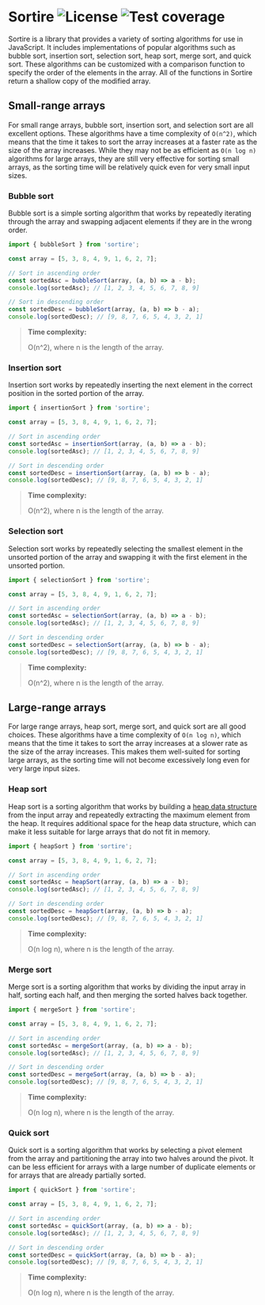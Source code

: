 # Sortire ![License](https://img.shields.io/npm/l/sortire) ![Test coverage](https://img.shields.io/codecov/c/github/kevinhermawan/sortire)

Sortire is a library that provides a variety of sorting algorithms for use in JavaScript. It includes implementations of popular algorithms such as bubble sort, insertion sort, selection sort, heap sort, merge sort, and quick sort. These algorithms can be customized with a comparison function to specify the order of the elements in the array. All of the functions in Sortire return a shallow copy of the modified array.

## Small-range arrays

For small range arrays, bubble sort, insertion sort, and selection sort are all excellent options. These algorithms have a time complexity of `O(n^2)`, which means that the time it takes to sort the array increases at a faster rate as the size of the array increases. While they may not be as efficient as `O(n log n)` algorithms for large arrays, they are still very effective for sorting small arrays, as the sorting time will be relatively quick even for very small input sizes.

### Bubble sort

Bubble sort is a simple sorting algorithm that works by repeatedly iterating through the array and swapping adjacent elements if they are in the wrong order.

```ts
import { bubbleSort } from 'sortire';

const array = [5, 3, 8, 4, 9, 1, 6, 2, 7];

// Sort in ascending order
const sortedAsc = bubbleSort(array, (a, b) => a - b);
console.log(sortedAsc); // [1, 2, 3, 4, 5, 6, 7, 8, 9]

// Sort in descending order
const sortedDesc = bubbleSort(array, (a, b) => b - a);
console.log(sortedDesc); // [9, 8, 7, 6, 5, 4, 3, 2, 1]
```

> **Time complexity:**
>
> O(n^2), where n is the length of the array.

### Insertion sort

Insertion sort works by repeatedly inserting the next element in the correct position in the sorted portion of the array.

```ts
import { insertionSort } from 'sortire';

const array = [5, 3, 8, 4, 9, 1, 6, 2, 7];

// Sort in ascending order
const sortedAsc = insertionSort(array, (a, b) => a - b);
console.log(sortedAsc); // [1, 2, 3, 4, 5, 6, 7, 8, 9]

// Sort in descending order
const sortedDesc = insertionSort(array, (a, b) => b - a);
console.log(sortedDesc); // [9, 8, 7, 6, 5, 4, 3, 2, 1]
```

> **Time complexity:**
>
> O(n^2), where n is the length of the array.

### Selection sort

Selection sort works by repeatedly selecting the smallest element in the unsorted portion of the array and swapping it with the first element in the unsorted portion.

```ts
import { selectionSort } from 'sortire';

const array = [5, 3, 8, 4, 9, 1, 6, 2, 7];

// Sort in ascending order
const sortedAsc = selectionSort(array, (a, b) => a - b);
console.log(sortedAsc); // [1, 2, 3, 4, 5, 6, 7, 8, 9]

// Sort in descending order
const sortedDesc = selectionSort(array, (a, b) => b - a);
console.log(sortedDesc); // [9, 8, 7, 6, 5, 4, 3, 2, 1]
```

> **Time complexity:**
>
> O(n^2), where n is the length of the array.

## Large-range arrays

For large range arrays, heap sort, merge sort, and quick sort are all good choices. These algorithms have a time complexity of `O(n log n)`, which means that the time it takes to sort the array increases at a slower rate as the size of the array increases. This makes them well-suited for sorting large arrays, as the sorting time will not become excessively long even for very large input sizes.

### Heap sort

Heap sort is a sorting algorithm that works by building a [heap data structure](<https://en.wikipedia.org/wiki/Heap_(data_structure)>) from the input array and repeatedly extracting the maximum element from the heap. It requires additional space for the heap data structure, which can make it less suitable for large arrays that do not fit in memory.

```ts
import { heapSort } from 'sortire';

const array = [5, 3, 8, 4, 9, 1, 6, 2, 7];

// Sort in ascending order
const sortedAsc = heapSort(array, (a, b) => a - b);
console.log(sortedAsc); // [1, 2, 3, 4, 5, 6, 7, 8, 9]

// Sort in descending order
const sortedDesc = heapSort(array, (a, b) => b - a);
console.log(sortedDesc); // [9, 8, 7, 6, 5, 4, 3, 2, 1]
```

> **Time complexity:**
>
> O(n log n), where n is the length of the array.

### Merge sort

Merge sort is a sorting algorithm that works by dividing the input array in half, sorting each half, and then merging the sorted halves back together.

```ts
import { mergeSort } from 'sortire';

const array = [5, 3, 8, 4, 9, 1, 6, 2, 7];

// Sort in ascending order
const sortedAsc = mergeSort(array, (a, b) => a - b);
console.log(sortedAsc); // [1, 2, 3, 4, 5, 6, 7, 8, 9]

// Sort in descending order
const sortedDesc = mergeSort(array, (a, b) => b - a);
console.log(sortedDesc); // [9, 8, 7, 6, 5, 4, 3, 2, 1]
```

> **Time complexity:**
>
> O(n log n), where n is the length of the array.

### Quick sort

Quick sort is a sorting algorithm that works by selecting a pivot element from the array and partitioning the array into two halves around the pivot. It can be less efficient for arrays with a large number of duplicate elements or for arrays that are already partially sorted.

```ts
import { quickSort } from 'sortire';

const array = [5, 3, 8, 4, 9, 1, 6, 2, 7];

// Sort in ascending order
const sortedAsc = quickSort(array, (a, b) => a - b);
console.log(sortedAsc); // [1, 2, 3, 4, 5, 6, 7, 8, 9]

// Sort in descending order
const sortedDesc = quickSort(array, (a, b) => b - a);
console.log(sortedDesc); // [9, 8, 7, 6, 5, 4, 3, 2, 1]
```

> **Time complexity:**
>
> O(n log n), where n is the length of the array.
